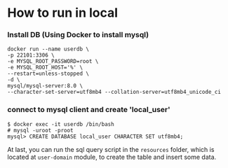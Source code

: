 # How to run in local

### Install DB (Using Docker to install mysql)
```
docker run --name userdb \
-p 22101:3306 \
-e MYSQL_ROOT_PASSWORD=root \
-e MYSQL_ROOT_HOST='%' \
--restart=unless-stopped \
-d \
mysql/mysql-server:8.0 \
--character-set-server=utf8mb4 --collation-server=utf8mb4_unicode_ci
```
### connect to mysql client and create 'local_user'

``` 
$ docker exec -it userdb /bin/bash
# mysql -uroot -proot 
mysql> CREATE DATABASE local_user CHARACTER SET utf8mb4;
```
At last, you can run the sql query script in the `resources` folder, which is located at `user-domain` module, to create the table and insert some data.